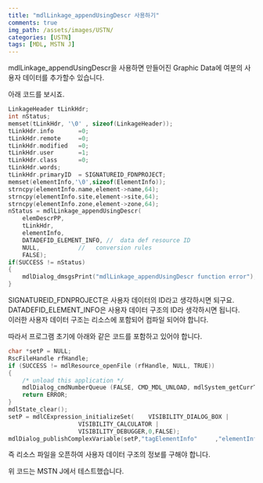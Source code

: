 ```yaml
---
title: "mdlLinkage_appendUsingDescr 사용하기"
comments: true 
img_path: /assets/images/USTN/
categories: [USTN]
tags: [MDL, MSTN J]
---
```


mdlLinkage_appendUsingDescr을 사용하면 만들어진 Graphic Data에 여분의 사용자 데이터를 추가할수 있습니다.

아래 코드를 보시죠.

```c
LinkageHeader tLinkHdr;
int nStatus;
memset(tLinkHdr, '\0' , sizeof(LinkageHeader));
tLinkHdr.info       =0;
tLinkHdr.remote     =0;
tLinkHdr.modified   =0;
tLinkHdr.user       =1;
tLinkHdr.class      =0;
tLinkHdr.words;
tLinkHdr.primaryID  = SIGNATUREID_FDNPROJECT;
memset(elementInfo,'\0',sizeof(ElementInfo));
strncpy(elementInfo.name,element->name,64);
strncpy(elementInfo.site,element->site,64);
strncpy(elementInfo.zone,element->zone,64);
nStatus = mdlLinkage_appendUsingDescr(
    elemDescrPP,
    tLinkHdr,
    elementInfo,
    DATADEFID_ELEMENT_INFO, //  data def resource ID
    NULL,           //   conversion rules
    FALSE);
if(SUCCESS != nStatus)
{
    mdlDialog_dmsgsPrint("mdlLinkage_appendUsingDescr function error");
}
```

SIGNATUREID_FDNPROJECT은 사용자 데이터의 ID라고 생각하시면 되구요.\
DATADEFID_ELEMENT_INFO은 사용자 데이터 구조의 ID라 생각하시면 됩니다.\
이러한 사용자 데이터 구조는 리소스에 포함되어 컴파일 되어야 합니다.

따라서 프로그램 초기에 아래와 같은 코드를 포함하고 있어야 합니다.

```c
char *setP = NULL;
RscFileHandle rfHandle;
if (SUCCESS != mdlResource_openFile (rfHandle, NULL, TRUE))
{
    /* unload this application */
    mdlDialog_cmdNumberQueue (FALSE, CMD_MDL_UNLOAD, mdlSystem_getCurrTaskID(), TRUE);
    return ERROR;
}
mdlState_clear();
setP = mdlCExpression_initializeSet(    VISIBILITY_DIALOG_BOX |
                    VISIBILITY_CALCULATOR |
                    VISIBILITY_DEBUGGER,0,FALSE);
mdlDialog_publishComplexVariable(setP,"tagElementInfo"     ,"elementInfo"     ,elementInfo);
```

즉 리소스 파일을 오픈하여 사용자 데이터 구조의 정보를 구해야 합니다.

위 코드는 MSTN J에서 테스트했습니다.